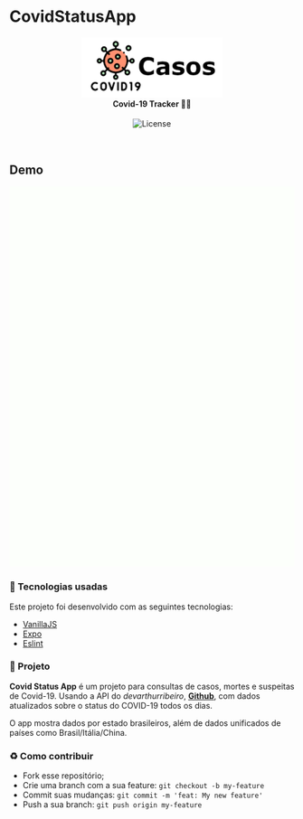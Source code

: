 # CovidStatusApp
<h4 align="center">
<img src="./mobile/src/assets/logo@3x.png" width="250px" /><br>
 <b>Covid-19 Tracker</b> 🦸‍♂️
</h4>
<p align="center">
  <img alt="License" src="https://img.shields.io/badge/license-MIT-red">
</p>

<br>

## Demo

<p align="center">
  <img src="screenshots/covidapp.gif">
</p>

### :rocket: Tecnologias usadas
Este projeto foi desenvolvido com as seguintes tecnologias:
- [VanillaJS](https://developer.mozilla.org/pt-BR/docs/Web/JavaScript)
- [Expo](https://expo.io/)
- [Eslint](https://www.npmjs.com/package/eslint)

### :muscle: Projeto

<b>Covid Status App</b> é um projeto para consultas de casos, mortes e suspeitas de Covid-19. 
Usando a API do *devarthurribeiro*, [**Github**](https://github.com/devarthurribeiro/covid19-brazil-api), com dados atualizados sobre o status do COVID-19 todos os dias. 

O app mostra dados por estado brasileiros, além de dados unificados de países  como Brasil/Itália/China.


### :recycle: Como contribuir

- Fork esse repositório;
- Crie uma branch com a sua feature: `git checkout -b my-feature`
- Commit suas mudanças: `git commit -m 'feat: My new feature'`
- Push a sua branch: `git push origin my-feature`
